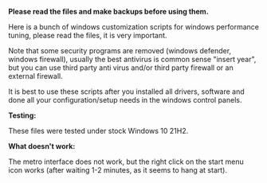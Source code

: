 **Please read the files and make backups before using them.**

Here is a bunch of windows customization scripts for windows performance tuning, please read the files, it is very important.

Note that some security programs are removed (windows defender, windows firewall), usually the best antivirus is common sense "insert year", but you can use third party anti virus and/or third party firewall or an external firewall.

It is best to use these scripts after you installed all drivers, software and done all your configuration/setup needs in the windows control panels.

**Testing:**

These files were tested under stock Windows 10 21H2.

**What doesn't work:**

The metro interface does not work, but the right click on the start menu icon works (after waiting 1-2 minutes, as it seems to hang at start).
